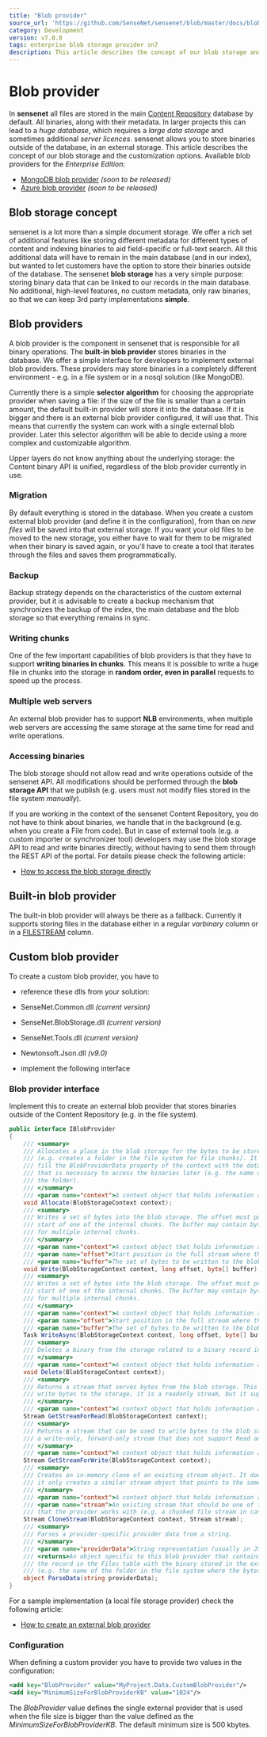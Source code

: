 ```yaml
---
title: "Blob provider"
source_url: 'https://github.com/SenseNet/sensenet/blob/master/docs/blob-provider.md'
category: Development
version: v7.0.0
tags: enterprise blob storage provider sn7
description: This article describes the concept of our blob storage and the customization options.
---
```


# Blob provider

In **sensenet** all files are stored in the main [Content Repository](Content_Repository "wikilink") database by default. All binaries, along with their metadata. In larger projects this can lead to a *huge database*, which requires a *large data storage* and sometimes additional *server licences*. sensenet allows you to store binaries outside of the database, in an external storage. This article describes the concept of our blob storage and the customization options. Available blob providers for the *Enterprise Edition*:

-   [MongoDB blob provider](/docs/mongodb-provider) *(soon to be released)*
-   [Azure blob provider](/docs/azureblob-provider) *(soon to be released)*

## Blob storage concept

sensenet is a lot more than a simple document storage. We offer a rich set of additional features like storing different metadata for different types of content and indexing binaries to aid field-specific or full-text search. All this additional data will have to remain in the main database (and in our index), but wanted to let customers have the option to store their binaries outside of the database. The sensenet **blob storage** has a very simple purpose: storing binary data that can be linked to our records in the main database. No additional, high-level features, no custom metadata, only raw binaries, so that we can keep 3rd party implementations **simple**.

## Blob providers

A blob provider is the component in sensenet that is responsible for all binary operations. The **built-in blob provider** stores binaries in the database. We offer a simple interface for developers to implement external blob providers. These providers may store binaries in a completely different environment - e.g. in a file system or in a nosql solution (like MongoDB).

Currently there is a simple **selector algorithm** for choosing the appropriate provider when saving a file: if the size of the file is smaller than a certain amount, the default built-in provider will store it into the database. If it is bigger and there is an external blob provider configured, it will use that. This means that currently the system can work with a single external blob provider. Later this selector algorithm will be able to decide using a more complex and customizable algorithm.

Upper layers do not know anything about the underlying storage: the Content binary API is unified, regardless of the blob provider currently in use.

### Migration

By default everything is stored in the database. When you create a custom external blob provider (and define it in the configuration), from than on *new files* will be saved into that external storage. If you want your old files to be moved to the new storage, you either have to wait for them to be migrated when their binary is saved again, or you'll have to create a tool that iterates through the files and saves them programmatically.

### Backup

Backup strategy depends on the characteristics of the custom external provider, but it is advisable to create a backup mechanism that synchronizes the backup of the index, the main database and the blob storage so that everything remains in sync.

### Writing chunks

One of the few important capabilities of blob providers is that they have to support **writing binaries in chunks**. This means it is possible to write a huge file in chunks into the storage in **random order, even in parallel** requests to speed up the process.

### Multiple web servers

An external blob provider has to support **NLB** environments, when multiple web servers are accessing the same storage at the same time for read and write operations.

### Accessing binaries

The blob storage should not allow read and write operations outside of the sensenet API. All modifications should be performed through the **blob storage API** that we publish (e.g. users must not modify files stored in the file system *manually*).

If you are working in the context of the sensenet Content Repository, you do not have to think about binaries, we handle that in the background (e.g. when you create a File from code). But in case of external tools (e.g. a custom importer or synchronizer tool) developers may use the blob storage API to read and write binaries directly, without having to send them through the REST API of the portal. For details please check the following article:

-   [How to access the blob storage directly](How_to_access_the_blob_storage_directly "wikilink")

## Built-in blob provider

The built-in blob provider will always be there as a fallback. Currently it supports storing files in the database either in a regular *varbinary* column or in a [FILESTREAM](filestream "How to enable FILESTREAM in sensenet") column.

## Custom blob provider

To create a custom blob provider, you have to

-   reference these dlls from your solution:

  
- SenseNet.Common.dll *(current version)*

- SenseNet.BlobStorage.dll *(current version)*

- SenseNet.Tools.dll *(current version)*

- Newtonsoft.Json.dll *(v9.0)*

-   implement the following interface

### Blob provider interface

Implement this to create an external blob provider that stores binaries outside of the Content Repository (e.g. in the file system).

``` csharp
public interface IBlobProvider
{
    /// <summary>
    /// Allocates a place in the blob storage for the bytes to be stored
    /// (e.g. creates a folder in the file system for file chunks). It should
    /// fill the BlobProviderData property of the context with the data
    /// that is necessary to access the binaries later (e.g. the name of
    /// the folder).
    /// </summary>
    /// <param name="context">A context object that holds information about the binary data.</param>
    void Allocate(BlobStorageContext context);
    /// <summary>
    /// Writes a set of bytes into the blob storage. The offset must point to the
    /// start of one of the internal chunks. The buffer may contain bytes
    /// for multiple internal chunks.
    /// </summary>
    /// <param name="context">A context object that holds information about the binary data.</param>
    /// <param name="offset">Start position in the full stream where the buffer will be written.</param>
    /// <param name="buffer">The set of bytes to be written to the blob storage.</param>
    void Write(BlobStorageContext context, long offset, byte[] buffer);
    /// <summary>
    /// Writes a set of bytes into the blob storage. The offset must point to the
    /// start of one of the internal chunks. The buffer may contain bytes
    /// for multiple internal chunks.
    /// </summary>
    /// <param name="context">A context object that holds information about the binary data.</param>
    /// <param name="offset">Start position in the full stream where the buffer will be written.</param>
    /// <param name="buffer">The set of bytes to be written to the blob storage.</param>
    Task WriteAsync(BlobStorageContext context, long offset, byte[] buffer);
    /// <summary>
    /// Deletes a binary from the storage related to a binary record in the database.
    /// </summary>
    /// <param name="context">A context object that holds information about the binary data.</param>
    void Delete(BlobStorageContext context);
    /// <summary>
    /// Returns a stream that serves bytes from the blob storage. This stream cannot be used to
    /// write bytes to the storage, it is a readonly stream, but it supports Seek.
    /// </summary>
    /// <param name="context">A context object that holds information about the binary data.</param>
    Stream GetStreamForRead(BlobStorageContext context);
    /// <summary>
    /// Returns a stream that can be used to write bytes to the blob storage. This is 
    /// a write-only, forward-only stream that does not support Read and Seek.
    /// </summary>
    /// <param name="context">A context object that holds information about the binary data.</param>
    Stream GetStreamForWrite(BlobStorageContext context);
    /// <summary>
    /// Creates an in-memory clone of an existing stream object. It does not copy binary data,
    /// it only creates a similar stream object that points to the same binary in the storage.
    /// </summary>
    /// <param name="context">A context object that holds information about the binary data.</param>
    /// <param name="stream">An existing stream that should be one of the known stream types
    /// that the provider works with (e.g. a chunked file stream in case of a file storage provider).</param>
    Stream CloneStream(BlobStorageContext context, Stream stream);
    /// <summary>
    /// Parses a provider-specific provider data from a string.
    /// </summary>
    /// <param name="providerData">String representation (usually in JSON format) of the provider data.</param>
    /// <returns>An object specific to this blob provider that contains information for connecting
    /// the record in the Files table with the binary stored in the external storage
    /// (e.g. the name of the folder in the file system where the bytes are stored).</returns>
    object ParseData(string providerData);
}
```

For a sample implementation (a local file storage provider) check the following article:

-   [How to create an external blob provider](How_to_create_an_external_blob_provider "wikilink")

### Configuration

When defining a custom provider you have to provide two values in the configuration:

``` xml
<add key="BlobProvider" value="MyProject.Data.CustomBlobProvider"/>
<add key="MinimumSizeForBlobProviderKB" value="1024"/>
```

The *BlobProvider* value defines the single external provider that is used when the file size is bigger than the value defined as the *MinimumSizeForBlobProviderKB*. The default minimum size is 500 kbytes.
